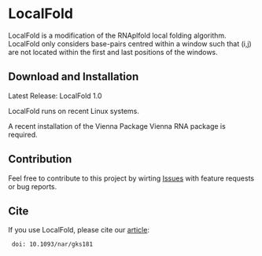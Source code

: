 # LocalFold
LocalFold is a modification of the RNAplfold local folding algorithm. LocalFold only considers base-pairs centred within a window such that (i,j) are not located within the first and last positions of the windows. 

## Download and Installation

Latest Release: LocalFold 1.0

LocalFold runs on recent Linux systems.

A recent installation of the Vienna Package Vienna RNA package is required. 

## Contribution

Feel free to contribute to this project by wirting [Issues](https://github.com/BackofenLab/LocalFold/issues) with feature requests or bug reports.

## Cite
If you use LocalFold, please cite our [article](http://nar.oxfordjournals.org/content/40/12/5215.long):
```
 doi: 10.1093/nar/gks181 
```

